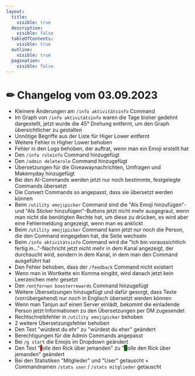 ```yaml
---
layout:
  title:
    visible: true
  description:
    visible: false
  tableOfContents:
    visible: true
  outline:
    visible: true
  pagination:
    visible: false
---
```


# ✏ Changelog vom 03.09.2023

* Kleinere Änderungen am `/info aktivitätsinfo` Command
* Im Graph von `/info aktivitätsinfo` waren die Tage bisher gedehnt dargestellt, jetzt wurde die 45° Drehung entfernt, um den Graph übersichtlicher zu gestalten
* Unnötige Begriffe aus der Liste für Higer Lower entfernt
* Weitere Fehler in Higher Lower behoben
* Fehler in den Logs behoben, der auftrat, wenn man ein Emoji erstellt hat
* Den `/info roleinfo` Command hinzugefügt
* Den `/admin deleterole` Command hinzugefügt
* Übersetzungen für die Giveawaynachrichten, Umfragen und Makemyday hinzugefügt
* Bei den AI-Commands werden jetzt nur noch bestimmte, festgelegte Commands übersetzt
* Die Convert Commands so angepasst, dass sie übersetzt werden können
* Beim `/utility emojipicker` Command sind die "Als Emoji hinzufügen"- und "Als Sticker hinzufügen"-Buttons jetzt nicht mehr ausgegraut, wenn man nicht die benötigten Rechte hat, um diese zu drücken, es wird aber eine Fehlermeldung angezeigt, wenn man es anklickt
* Beim `/utility emojipicker` Command kann jetzt nur noch die Person, die den Command eingegeben hat, die Seite wechseln
* Beim `/info aktivitätsinfo` Command wird die "Ich bin voraussichtlich fertig in..."-Nachricht jetzt nicht mehr in dem Kanal angezeigt, der durchsucht wird, sondern in dem Kanal, in dem man den Command ausgeführt hat
* Den Fehler behoben, dass der `/feedback` Command nicht existiert
* Wenn man in Wortkette ein Komma eingibt, wird danach jetzt kein Leerzeichen mehr gesetzt
* Den `/entfernen boosterrewards` Command hinzugefügt
* Weitere Übersetzungen hinzugefügt und dafür gesorgt, dass Texte (vorrübergehend) nur noch in Englisch übersetzt werden können
* Wenn man Tanjun auf einen Server einlädt, bekommt die einladende Person jetzt Informationen zu den Übersetzungen per DM zugesendet
* Rechtschreibfehler in `/utility emojipicker` behoben
* 2 weitere Übersetzungsfehler behoben
* Den Text "würdest du ehr" zu "würdest du eher" geändert
* Berechtigungen für die Admin Commands angepasst
* Bei `/g start` die Emojis im Dropdown geändert
* Den Text "<mark style="background-color:red;">r</mark>olle den Rick über jemanden" zu "<mark style="background-color:green;">R</mark>olle den Rick über jemanden" geändert
* Bei den Statistiken "Mitglieder" und "User" getauscht + Commandnamen `/stats user` / `/stats mitglieder` getauscht